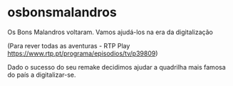 # osbonsmalandros
Os Bons Malandros voltaram. Vamos ajudá-los na era da digitalização

(Para rever todas as aventuras - RTP Play https://www.rtp.pt/programa/episodios/tv/p39809)


Dado o sucesso do seu remake decidimos ajudar a quadrilha mais famosa do país a digitalizar-se.

